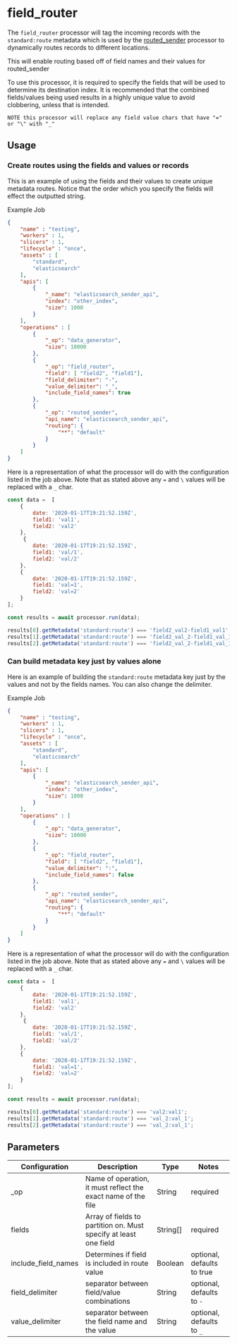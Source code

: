 # field_router

The `field_router` processor will tag the incoming records with the `standard:route` metadata which is used by the [routed_sender](./routed_sender.md) processor to dynamically routes records to different locations.

This will enable routing based off of field names and their values for routed_sender

To use this processor, it is required to specify the fields that will be used to determine its destination index. It is recommended that the combined fields/values being used results in a highly unique value to avoid clobbering, unless that is intended.


`NOTE this processor will replace any field value chars that have "=" or "\" with "_"`



## Usage

### Create routes using the fields and values or records
This is an example of using the fields and their values to create unique metadata routes. Notice that the order which you specify the fields will effect the outputted string.

Example Job

```json
{
    "name" : "testing",
    "workers" : 1,
    "slicers" : 1,
    "lifecycle" : "once",
    "assets" : [
        "standard",
        "elasticsearch"
    ],
    "apis": [
        {
            "_name": "elasticsearch_sender_api",
            "index": "other_index",
            "size": 1000
        }
    ],
    "operations" : [
        {
            "_op": "data_generator",
            "size": 10000
        },
        {
            "_op": "field_router",
            "field": [ "field2", "field1"],
            "field_delimiter": "-",
            "value_delimiter": "_",
            "include_field_names": true
        },
        {
            "_op": "routed_sender",
            "api_name": "elasticsearch_sender_api",
            "routing": {
                "**": "default"
            }
        }
    ]
}

```

Here is a representation of what the processor will do with the configuration listed in the job above. Note that as stated above any `=` and `\` values will be replaced with a `_` char.

```javascript
const data =  [
    {
        date: '2020-01-17T19:21:52.159Z',
        field1: 'val1',
        field2: 'val2'
    },
     {
        date: '2020-01-17T19:21:52.159Z',
        field1: 'val/1',
        field2: 'val/2'
    },
    {
        date: '2020-01-17T19:21:52.159Z',
        field1: 'val=1',
        field2: 'val=2'
    }
];

const results = await processor.run(data);

results[0].getMetadata('standard:route') === 'field2_val2-field1_val1';
results[1].getMetadata('standard:route') === 'field2_val_2-field1_val_1';
results[2].getMetadata('standard:route') === 'field2_val_2-field1_val_1';
```

### Can build metadata key just by values alone
Here is an example of building the `standard:route` metadata key just by the values and not by the fields names. You can also change the delimiter.

Example Job

```json
{
    "name" : "testing",
    "workers" : 1,
    "slicers" : 1,
    "lifecycle" : "once",
    "assets" : [
        "standard",
        "elasticsearch"
    ],
    "apis": [
        {
            "_name": "elasticsearch_sender_api",
            "index": "other_index",
            "size": 1000
        }
    ],
    "operations" : [
        {
            "_op": "data_generator",
            "size": 10000
        },
        {
            "_op": "field_router",
            "field": [ "field2", "field1"],
            "value_delimiter": ":",
            "include_field_names": false
        },
        {
            "_op": "routed_sender",
            "api_name": "elasticsearch_sender_api",
            "routing": {
                "**": "default"
            }
        }
    ]
}

```

Here is a representation of what the processor will do with the configuration listed in the job above. Note that as stated above any `=` and `\` values will be replaced with a `_` char.

```javascript
const data =  [
    {
        date: '2020-01-17T19:21:52.159Z',
        field1: 'val1',
        field2: 'val2'
    },
     {
        date: '2020-01-17T19:21:52.159Z',
        field1: 'val/1',
        field2: 'val/2'
    },
    {
        date: '2020-01-17T19:21:52.159Z',
        field1: 'val=1',
        field2: 'val=2'
    }
];

const results = await processor.run(data);

results[0].getMetadata('standard:route') === 'val2:val1';
results[1].getMetadata('standard:route') === 'val_2:val_1';
results[2].getMetadata('standard:route') === 'val_2:val_1';
```


## Parameters

| Configuration | Description | Type |  Notes |
| --------- | -------- | ------ | ------ |
| _op | Name of operation, it must reflect the exact name of the file | String | required |
| fields | Array of fields to partition on. Must specify at least one field | String[] | required |
| include_field_names | Determines if field is included in route value | Boolean | optional, defaults to true |
| field_delimiter | separator between field/value combinations | String | optional, defaults to `-` |
| value_delimiter | separator between the field name and the value | String | optional, defaults to `_` |
